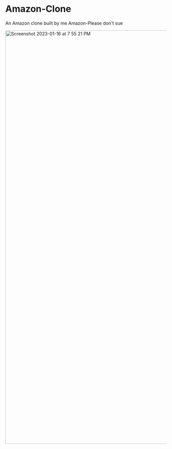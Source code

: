 # Amazon-Clone
An Amazon clone built by me
Amazon-Please don't sue

<img width="1291" alt="Screenshot 2023-01-16 at 7 55 21 PM" src="https://user-images.githubusercontent.com/86495146/212700928-5b2a3d44-b97f-4366-9c53-9d9450b40855.png">
